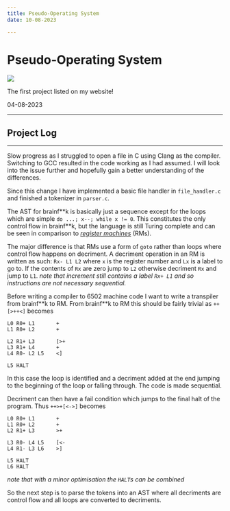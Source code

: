 ```yaml
---
title: Pseudo-Operating System
date: 10-08-2023

---
```


# Pseudo-Operating System 

<a href="https://github.com/skyepurchase/POS">
    <img src="https://github-readme-stats.vercel.app/api/pin/?username=skyepurchase&repo=POS&theme=dracula&hide_border=false"/>
</a>

The first project listed on my website!

04-08-2023

---

## Project Log

---

Slow progress as I struggled to open a file in C using Clang as the compiler. 
Switching to GCC resulted in the code working as I had assumed.
I will look into the issue further and hopefully gain a better understanding of the differences.

Since this change I have implemented a basic file handler in `file_handler.c` and finished a tokenizer in `parser.c`.

The AST for brainf\*\*k is basically just a sequence except for the loops which are simple `do ...; x--; while x != 0`.
This constitutes the only control flow in brainf\*\*k, but the language is still Turing complete and can be seen in comparison to _[register machines](https://en.wikipedia.org/wiki/Register_machine)_ (RMs).

The major difference is that RMs use a form of `goto` rather than loops where control flow happens on decriment.
A decriment operation in an RM is written as such: `Rx- L1 L2` where `x` is the register number and `Lx` is a label to go to.
If the contents of `Rx` are zero jump to `L2` otherwise decriment `Rx` and jump to `L1`.
_note that increment still contains a label `Rx+ L1` and so instructions are not necessary sequential._

Before writing a compiler to 6502 machine code I want to write a transpiler from brainf\*\*k to RM.
From brainf\*\*k to RM this should be fairly trivial as `++[>++<]` becomes
```
L0 R0+ L1       +
L1 R0+ L2       +

L2 R1+ L3       [>+
L3 R1+ L4       +
L4 R0- L2 L5    <]

L5 HALT
```
In this case the loop is identified and a decriment added at the end jumping to the beginning of the loop or falling through.
The code is made sequential.

Decriment can then have a fail condition which jumps to the final halt of the program.
Thus `++>+[<->]` becomes
```
L0 R0+ L1       +
L1 R0+ L2       +
L2 R1+ L3       >+

L3 R0- L4 L5    [<-
L4 R1- L3 L6    >]

L5 HALT
L6 HALT
```
_note that with a minor optimisation the `HALT`s can be combined_

So the next step is to parse the tokens into an AST where all decriments are control flow and all loops are converted to decriments.

